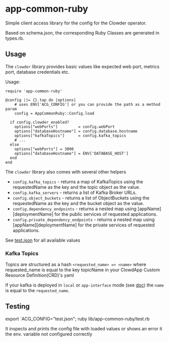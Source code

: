 app-common-ruby
=================

Simple client access library for the config for the Clowder operator.

Based on schema.json, the corresponding Ruby Classes are generated in types.rb.

Usage
-----

The `clowder` library provides basic values like expected web port, metrics port,
database credentials etc.

Usage:

```
require 'app-common-ruby'

@config ||= {}.tap do |options|
    # uses ENV['ACG_CONFIG'] or you can provide the path as a method param
    config = AppCommonRuby::Config.load 
    
  if config.clowder_enabled?     
    options["webPorts"]         = config.webPort
    options["databaseHostname"] = config.database.hostname
    options["kafkaTopics"]      = config.kafka_topics
    # ...
  else 
    options["webPorts"] = 3000
    options["databaseHostname"] = ENV['DATABASE_HOST']
  end
end
```

The ``clowder`` library also comes with several other helpers

* ``config.kafka_topics`` - returns a map of KafkaTopics using the requestedName
  as the key and the topic object as the value.
* ``config.kafka_servers`` - returns a list of Kafka Broker URLs.
* ``config.object_buckets`` - returns a list of ObjectBuckets using the requestedName
  as the key and the bucket object as the value.
* ``config.dependency_endpoints`` - returns a nested map using \[appName\]\[deploymentName\]
  for the public services of requested applications.
* ``config.private_dependency_endpoints`` - returns a nested map using \[appName\]\[deploymentName\]
  for the private services of requested applications.


See [test.json](test.json) for all available values

### Kafka Topics

Topics are structured as a hash `<requested_name> => <name>` 
where requested_name is equal to the key topicName in your ClowdApp Custom Resource Definition(CRD)'s yaml

If your kafka is deployed in `local` or `app-interface` mode (see [doc](https://clowder-operator.readthedocs.io/en/latest/providers/kafka.html))
the `name` is equal to the `requested_name`.

Testing
-------

export `ACG_CONFIG="test.json"; ruby lib/app-common-ruby/test.rb

It inspects and prints the config file with loaded values or shows an error it the env. variable not configured correctly  
